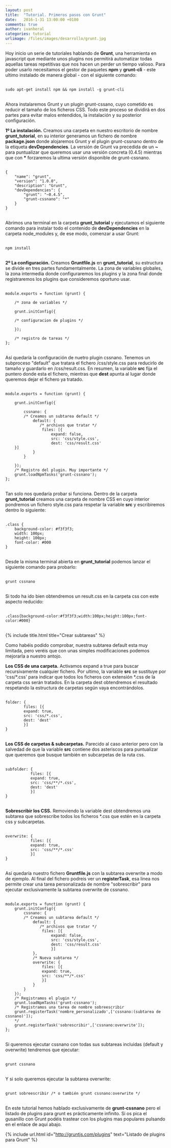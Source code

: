 ```yaml
---
layout: post
title:  "Tutorial. Primeros pasos con Grunt"
date:   2016-1-31 13:00:00 +0100
comments: true
author: ivanheral
categories: tutorial
urlimage: /files/images/desarrollo/grunt.jpg
---
```


Hoy inicio un serie de tutoriales hablando de <strong>Grunt</strong>, una herramienta en javascript que mediante unos plugins nos permitirá automatizar todas aquellas tareas repetitivas que nos hacen un perder un tiempo valioso. Para poder usarlo necesitamos el gestor de paquetes <strong>npm</strong> y <strong>grunt-cli</strong> - este ultimo instalado de manera global - con el siguiente comando:
<pre>
    <code class="language-bash">
sudo apt-get install npm && npm install -g grunt-cli   
    </code>    
</pre>

Ahora instalaremos Grunt y un plugin grunt-cssano, cuyo cometido es reducir el tamaño de los ficheros CSS. Todo este proceso se dividirá en dos partes para evitar malos entendidos, la instalación y su posterior configuración.

<strong>1º La instalación.</strong> Creamos una carpeta en nuestro escritorio  de nombre <strong>grunt_tutorial</strong>, en su interior generamos un fichero de nombre <strong>package.json</strong> donde alojaremos Grunt y el plugin grunt-cssnano dentro de la etiqueta <strong>devDependencies</strong>. La versión de Grunt va precedida de un <strong>~</strong> para puntualizar que queremos usar una versión concreta (0.4.5) mientras que con <strong>*</strong> forzaremos la ultima versión disponible de grunt-cssnano.
<pre>
    <code class="language-json">
{
    "name": "grunt",
    "version": "1.0.0",
    "description": "Grunt",
    "devDependencies": {
        "grunt": "~0.4.5",
        "grunt-cssnano": "*"
    }
} 
    </code>    
</pre>

Abrimos una terminal en la carpeta <strong>grunt_tutorial</strong> y ejecutamos el siguiente comando para instalar todo el contenido de <strong>devDependencies</strong> en la carpeta node_modules y, de ese modo, comenzar a usar Grunt:
<pre>
    <code class="language-bash">
npm install
    </code>    
</pre>

<strong>2º La configuración.</strong> Creamos <strong>Gruntfile.js</strong> en <strong>grunt_tutorial</strong>, su estructura se divide en tres partes fundamentalmente. La zona de variables globales, la zona intermedia donde configuraremos los plugins y la zona final donde registraremos los plugins que consideremos oportuno usar.
<pre>
    <code class="language-js">
module.exports = function (grunt) {

    /* zona de variables */

    grunt.initConfig({
    
    /* configuracion de plugins */
    
    });

    /* registro de tareas */
};
    </code>    
</pre>

Así quedaría la configuración de nuetro plugin cssnano. Tenemos un subproceso "default" que tratara el fichero /css/style.css  para reducirlo de tamaño y guardarlo en /css/result.css. En resumen, la variable <strong>src</strong> fija el puntero donde esta el fichero, mientras que <strong>dest</strong> apunta al lugar donde queremos dejar el fichero ya tratado.
<pre>
    <code class="language-js">
module.exports = function (grunt) {

    grunt.initConfig({

        cssnano: {
        /* Creamos un subtarea default */
            default: {
               /* archivos que tratar */
                files: [{
                    expand: false,
                    src: 'css/style.css',
                    dest: 'css/result.css'
    }]
            }
        }
        
    });
    /* Registro del plugin. Muy importante */
    grunt.loadNpmTasks('grunt-cssnano');
};
    </code>    
</pre>

Tan solo nos quedaría probar si funciona. Dentro de la carpeta <strong>grunt_tutorial</strong> creamos una carpeta de nombre CSS en cuyo interior pondremos un fichero style.css para respetar la variable <strong>src</strong> y escribiremos dentro lo siguiente:
<pre>
    <code class="language-css">
.class {
    background-color: #f3f3f3;
    width: 100px;
    height: 100px;
    font-color: #000
}    
    </code>    
</pre>

Desde la misma terminal abierta en <strong>grunt_tutorial</strong> podemos lanzar el siguiente comando para probarlo:

<pre>
    <code class="language-bash">
grunt cssnano
    </code>    
</pre>

Si todo ha ido bien obtendremos un result.css en la carpeta css con este aspecto reducido:
<pre>
    <code class="language-css">
.class{background-color:#f3f3f3;width:100px;height:100px;font-color:#000}
    </code>    
</pre>

{% include title.html title="Crear subtareas" %}

Como habéis podido comprobar, nuestra subtarea default esta muy limitada, pero veréis que con unas simples modificaciones podemos mejorarla a nuestro antojo.

<strong>Los CSS de una carpeta.</strong> Activamos expand a true para buscar recursivamente cualquier fichero. Por ultimo, la variable <strong>src</strong> se sustituye por 'css/*.css' para indicar que todos los ficheros con extensión *.css de la carpeta css serán tratados. En la carpeta dest obtendremos el resultado respetando la estructura de carpetas según vaya encontrándolos.
<pre>
    <code class="language-js">
folder: {
        files: [{
        expand: true,
        src: 'css/*.css',
        dest: 'dest'
        }]
}   
    </code>    
</pre>

<strong>Los CSS de carpetas & subcarpetas.</strong> Parecido al caso anterior pero con la salvedad de que la variable <strong>src</strong> contiene dos asteriscos para puntualizar que queremos que busque también en subcarpetas de la ruta css.
<pre>
    <code class="language-js">
subfolder: {
           files: [{
           expand: true,
           src: 'css/**/*.css',
           dest: 'dest'
           }]
}   
    </code>    
</pre>

<strong>Sobrescribir los CSS.</strong> Removiendo la variable dest obtendremos una subtarea que sobrescribe todos los ficheros *.css que estén en la carpeta css y subcarpetas.
<pre>
    <code class="language-js">    
overwrite: {
           files: [{
           expand: true,
           src: 'css/**/*.css'
           }]
}    
    </code>    
</pre>

Así quedaría nuestro fichero <strong>Gruntfile.js</strong> con la subtarea overwrite a modo de ejemplo. Al final del fichero podreis ver un <strong>registerTask</strong>, esa linea nos permite crear una tarea personalizada de nombre "sobrescribir" para ejecutar exclusivamente la subtarea overwrite de cssnano.

<pre>
    <code class="language-js"> 
module.exports = function (grunt) {
    grunt.initConfig({
        cssnano: {
        /* Creamos un subtarea default */
            default: {
               /* archivos que tratar */
                files: [{
                    expand: false,
                    src: 'css/style.css',
                    dest: 'css/result.css'
                    }]
            },
            /* Nueva subtarea */    
            overwrite: {
                files: [{
                expand: true,
                src: 'css/**/*.css'
                }]
            }
        }        
    });
    /* Registramos el plugin */
    grunt.loadNpmTasks('grunt-cssnano');
    /* Registramos una tarea de nombre sobreescribir 
    grunt.registerTask('nombre_personalizado',['cssnano:(subtarea de cssnano)']);
    */
    grunt.registerTask('sobrescribir',['cssnano:overwrite']);    
};
    </code>    
</pre>

Si queremos ejecutar cssnano con todas sus subtareas incluidas (default y overwrite) tendremos que ejecutar:
<pre>
    <code class="language-bash">
grunt cssnano
    </code>    
</pre>

Y si solo queremos ejecutar la subtarea overwrite:
<pre>
    <code class="language-bash">
grunt sobreescribir /* o también grunt cssnano:overwrite */
    </code>    
</pre>

En este tutorial hemos hablado exclusivamente de <strong>grunt-cssnano</strong> pero el listado de plugins para grunt es prácticamente infinito. Si os pica el gusanillo con Grunt podéis trastear con los plugins mas populares pulsando en el enlace de aquí abajo.

{% include url.html id="http://gruntjs.com/plugins" text="Listado de plugins para Grunt" %}